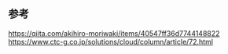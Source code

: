 ## 参考
https://qiita.com/akihiro-moriwaki/items/40547ff36d7744148822
https://www.ctc-g.co.jp/solutions/cloud/column/article/72.html